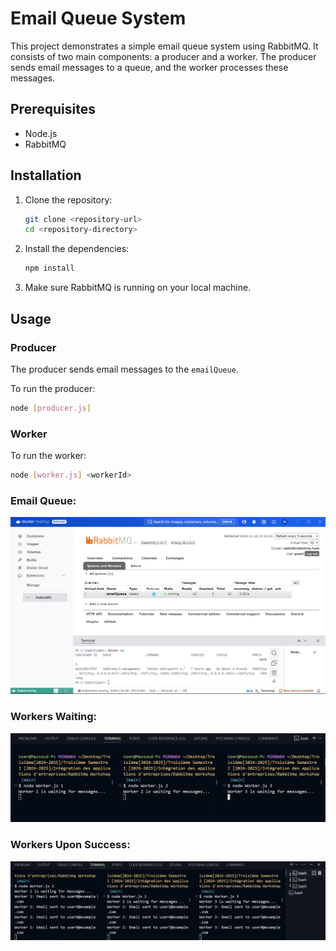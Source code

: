 # Email Queue System

This project demonstrates a simple email queue system using RabbitMQ. It consists of two main components: a producer and a worker. The producer sends email messages to a queue, and the worker processes these messages.

## Prerequisites

- Node.js
- RabbitMQ

## Installation

1. Clone the repository:
    ```sh
    git clone <repository-url>
    cd <repository-directory>
    ```

2. Install the dependencies:
    ```sh
    npm install
    ```

3. Make sure RabbitMQ is running on your local machine.

## Usage

### Producer

The producer sends email messages to the `emailQueue`.

To run the producer:
```sh
node [producer.js]
```
### Worker
To run the worker:
```sh
node [worker.js] <workerId>
```
### Email Queue:
![Email Queue in Rabbitmq when workers are not running](./ReadmeImages/Rabbitmq%20Queue.jpg)
### Workers Waiting:
![Workers Waiting](./ReadmeImages/WorkersWaiting.jpg)
### Workers Upon Success:
![Workers Upon Success](./ReadmeImages/WorkersUponSuccess.jpg)

